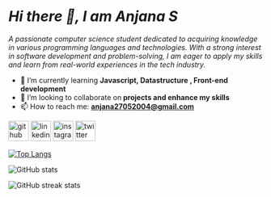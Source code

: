 <h1><i>Hi there 👋, I am Anjana S</i></h1>
<i>A passionate computer science student dedicated to acquiring knowledge in various programming languages and technologies. With a strong interest in software development and problem-solving, I am eager to apply my skills and learn from real-world experiences in the tech industry.</i>


- 🌱 I’m currently learning <b>Javascript, Datastructure , Front-end development</b>
- 👯 I’m looking to collaborate on<b> projects and enhance my skills </b>
- 📫 How to reach me: <b>anjana27052004@gmail.com </b>


[<img src='https://cdn.jsdelivr.net/npm/simple-icons@3.0.1/icons/github.svg' alt='github' height='40'>](https://github.com/AnjanaS2004)  [<img src='https://cdn.jsdelivr.net/npm/simple-icons@3.0.1/icons/linkedin.svg' alt='linkedin' height='40'>](https://www.linkedin.com/in/anjana56/)  [<img src='https://cdn.jsdelivr.net/npm/simple-icons@3.0.1/icons/instagram.svg' alt='instagram' height='40'>](https://www.instagram.com/_._.anjana._._/)  [<img src='https://cdn.jsdelivr.net/npm/simple-icons@3.0.1/icons/twitter.svg' alt='twitter' height='40'>](https://twitter.com/Anjana66)  

[![Top Langs](https://github-readme-stats.vercel.app/api/top-langs/?username=AnjanaS2004)](https://github.com/anuraghazra/github-readme-stats)

![GitHub stats](https://github-readme-stats.vercel.app/api?username=AnjanaS2004&show_icons=true)  

![GitHub streak stats](https://streak-stats.demolab.com/?user=AnjanaS2004)  

